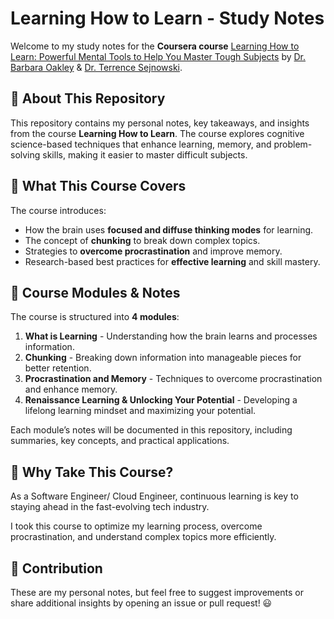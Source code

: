 # Learning How to Learn - Study Notes

Welcome to my study notes for the **Coursera course** [Learning How to Learn: Powerful Mental Tools to Help You Master Tough Subjects](https://www.coursera.org/learn/learning-how-to-learn) by [Dr. Barbara Oakley](https://www.coursera.org/instructor/barboakley) & [Dr. Terrence Sejnowski](https://www.coursera.org/instructor/terry).

## 📖 About This Repository
This repository contains my personal notes, key takeaways, and insights from the course **Learning How to Learn**. The course explores cognitive science-based techniques that enhance learning, memory, and problem-solving skills, making it easier to master difficult subjects.

## 🎯 What This Course Covers
The course introduces:
- How the brain uses **focused and diffuse thinking modes** for learning.
- The concept of **chunking** to break down complex topics.
- Strategies to **overcome procrastination** and improve memory.
- Research-based best practices for **effective learning** and skill mastery.

## 📂 Course Modules & Notes
The course is structured into **4 modules**:

1. **What is Learning** - Understanding how the brain learns and processes information.
2. **Chunking** - Breaking down information into manageable pieces for better retention.
3. **Procrastination and Memory** - Techniques to overcome procrastination and enhance memory.
4. **Renaissance Learning & Unlocking Your Potential** - Developing a lifelong learning mindset and maximizing your potential.

Each module’s notes will be documented in this repository, including summaries, key concepts, and practical applications.

## 🚀 Why Take This Course?
As a Software Engineer/ Cloud Engineer, continuous learning is key to staying ahead in the fast-evolving tech industry. 

I took this course to optimize my learning process, overcome procrastination, and understand complex topics more efficiently.

## 📝 Contribution
These are my personal notes, but feel free to suggest improvements or share additional insights by opening an issue or pull request! 😃
